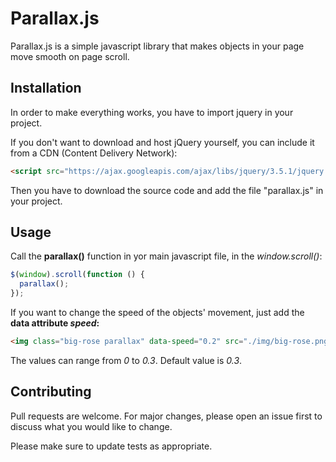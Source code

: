 # Parallax.js

Parallax.js is a simple javascript library that makes objects in your page move smooth on page scroll.

## Installation

In order to make everything works, you have to import jquery in your project.

If you don't want to download and host jQuery yourself, you can include it from a CDN (Content Delivery Network):

```html
<script src="https://ajax.googleapis.com/ajax/libs/jquery/3.5.1/jquery.min.js"></script>
```

Then you have to download the source code and add the file "parallax.js" in your project.

## Usage

Call the **parallax()** function in yor main javascript file, in the *window.scroll()*:

```javascript
$(window).scroll(function () {
  parallax();
});
```
If you want to change the speed of the objects' movement, just add the **data attribute _speed_:**

```html
<img class="big-rose parallax" data-speed="0.2" src="./img/big-rose.png" alt="big-rose">
```

The values can range from _0_ to _0.3_. Default value is _0.3_.

## Contributing
Pull requests are welcome. For major changes, please open an issue first to discuss what you would like to change.

Please make sure to update tests as appropriate.